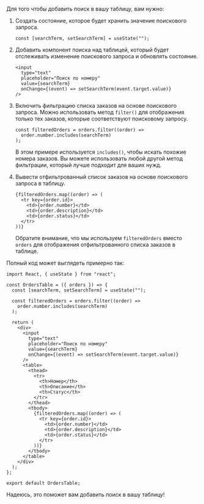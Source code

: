 Для того чтобы добавить поиск в вашу таблицу, вам нужно:

1. Создать состояние, которое будет хранить значение поискового запроса.

   ```
   const [searchTerm, setSearchTerm] = useState("");
   ```

2. Добавить компонент поиска над таблицей, который будет отслеживать изменение поискового запроса и обновлять состояние.

   ```
   <input
     type="text"
     placeholder="Поиск по номеру"
     value={searchTerm}
     onChange={(event) => setSearchTerm(event.target.value)}
   />
   ```

3. Включить фильтрацию списка заказов на основе поискового запроса. Можно использовать метод `filter()` для отображения только тех заказов, которые соответствуют поисковому запросу.

   ```
   const filteredOrders = orders.filter((order) =>
     order.number.includes(searchTerm)
   );
   ```

   В этом примере используется `includes()`, чтобы искать похожие номера заказов. Вы можете использовать любой другой метод фильтрации, который лучше подходит для ваших нужд.

4. Вывести отфильтрованный список заказов на основе поискового запроса в таблицу.

   ```
   {filteredOrders.map((order) => (
     <tr key={order.id}>
       <td>{order.number}</td>
       <td>{order.description}</td>
       <td>{order.status}</td>
     </tr>
   ))}
   ```

   Обратите внимание, что мы используем `filteredOrders` вместо `orders` для отображения отфильтрованного списка заказов в таблице.


Полный код может выглядеть примерно так:
```
import React, { useState } from "react";

const OrdersTable = ({ orders }) => {
  const [searchTerm, setSearchTerm] = useState("");

  const filteredOrders = orders.filter((order) =>
    order.number.includes(searchTerm)
  );

  return (
    <div>
      <input
        type="text"
        placeholder="Поиск по номеру"
        value={searchTerm}
        onChange={(event) => setSearchTerm(event.target.value)}
      />
      <table>
        <thead>
          <tr>
            <th>Номер</th>
            <th>Описание</th>
            <th>Статус</th>
          </tr>
        </thead>
        <tbody>
          {filteredOrders.map((order) => (
            <tr key={order.id}>
              <td>{order.number}</td>
              <td>{order.description}</td>
              <td>{order.status}</td>
            </tr>
          ))}
        </tbody>
      </table>
    </div>
  );
};

export default OrdersTable;
```

Надеюсь, это поможет вам добавить поиск в вашу таблицу!
